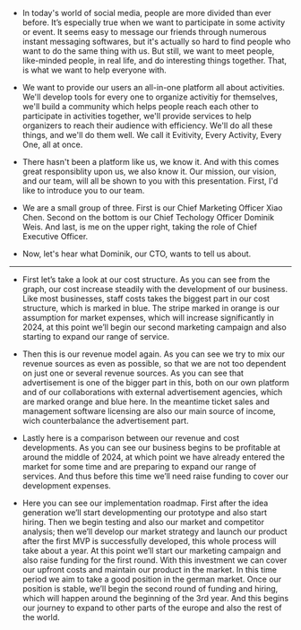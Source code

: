 - In today's world of social media, people are more divided than ever before. It’s especially true when we want to participate in some activity or event. It seems easy to message our friends through numerous instant messaging softwares, but it's actually so hard to find people who want to do the same thing with us. But still, we want to meet people, like-minded people, in real life, and do interesting things together. That, is what we want to help everyone with.

- We want to provide our users an all-in-one platform all about activities. We'll develop tools for every one to organize activitiy for themselves, we'll build a community which helps people reach each other to participate in activities together, we'll provide services to help organizers to reach their audience with efficiency. We'll do all these things, and we'll do them well. We call it Evitivity, Every Activity, Every One, all at once.

- There hasn't been a platform like us, we know it. And with this comes great responsiblity upon us, we also know it. Our mission, our vision, and our team, will all be shown to you with this presentation. First, I'd like to introduce you to our team.

- We are a small group of three. First is our Chief Marketing Officer Xiao Chen. Second on the bottom is our Chief Techology Officer Dominik Weis. And last, is me on the upper right, taking the role of Chief Executive Officer.
- Now, let's hear what Dominik, our CTO, wants to tell us about.

- ---------------------------------

- First let’s take a look at our cost structure. As you can see from the graph, our cost increase steadily with the development of our business. Like most businesses, staff costs takes the biggest part in our cost structure, which is marked in blue. The stripe marked in orange is our assumption for market expenses, which will increase significantly in 2024, at this point we’ll begin our second marketing campaign and also starting to expand our range of service.

- Then this is our revenue model again. As you can see we try to mix our revenue sources as even as possible, so that we are not too dependent on just one or several revenue sources.  As you can see that advertisement is one of the bigger part in this, both on our own platform and of our collaborations with external advertisement agencies, which are marked orange and blue here. In the meantime ticket sales and management software licensing are also our main source of income, wich counterbalance the advertisement part.

- Lastly here is a comparison between our revenue and cost developments. As you can see our business begins to be profitable at around the middle of 2024, at which point we have already entered the market for some time and are preparing to expand our range of services. And thus before this time we’ll need raise funding to cover our development expenses.

- Here you can see our implementation roadmap. First after the idea generation we’ll start developmenting our prototype and also start hiring. Then we begin testing and also our market and competitor analysis; then we’ll develop our market strategy and launch our product after the first MVP is successfully developed, this whole process will take about a year. At this point we’ll start our marketing campaign and also raise funding for the first round. With this investment we can cover our upfront costs and maintain our product in the market. In this time period we aim to take a good position in the german market. Once our position is stable, we’ll begin the second round of funding and hiring, which will happen around the beginning of the 3rd year. And this begins our journey to expand to other parts of the europe and also the rest of the world.
